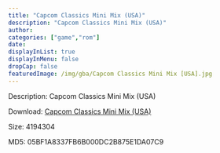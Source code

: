 ```yaml
---
title: "Capcom Classics Mini Mix (USA)"
description: "Capcom Classics Mini Mix (USA)"
author: 
categories: ["game","rom"]
date: 
displayInList: true
displayInMenu: false
dropCap: false
featuredImage: /img/gba/Capcom Classics Mini Mix [USA].jpg
---
```


Description: Capcom Classics Mini Mix (USA)

Download: <a style="text-decoration:underline;" href="https://mega.nz/#!qHBkVIYJ!s0y1T4uaznUR0IL56yDBZhZeDhjamMi7FCLeR-yoTH0" target = "_blank" rel = "nofollow" > Capcom Classics Mini Mix (USA)</a>

Size: 4194304

MD5: 05BF1A8337FB6B000DC2B875E1DA07C9

